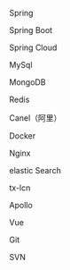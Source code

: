 Spring

Spring Boot

Spring Cloud

MySql

MongoDB

Redis

Canel（阿里）

Docker

Nginx

elastic Search

tx-lcn

Apollo

Vue

Git

SVN